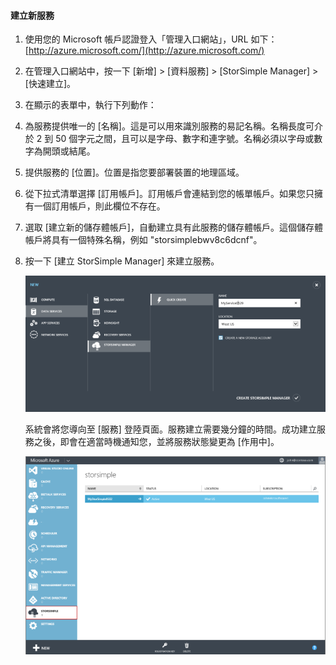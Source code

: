 
#### 建立新服務

1. 使用您的 Microsoft 帳戶認證登入「管理入口網站」，URL 如下：[http://azure.microsoft.com/](http://azure.microsoft.com/)

2. 在管理入口網站中，按一下 [新增] > [資料服務] > [StorSimple Manager] > [快速建立]。

3. 在顯示的表單中，執行下列動作：
  1. 為服務提供唯一的 [名稱]。這是可以用來識別服務的易記名稱。名稱長度可介於 2 到 50 個字元之間，且可以是字母、數字和連字號。名稱必須以字母或數字為開頭或結尾。
  2. 提供服務的 [位置]。位置是指您要部署裝置的地理區域。
  3. 從下拉式清單選擇 [訂用帳戶]。訂用帳戶會連結到您的帳單帳戶。如果您只擁有一個訂用帳戶，則此欄位不存在。
  4. 選取 [建立新的儲存體帳戶]，自動建立具有此服務的儲存體帳戶。這個儲存體帳戶將具有一個特殊名稱，例如 "storsimplebwv8c6dcnf"。
  5. 按一下 [建立 StorSimple Manager] 來建立服務。

       ![建立服務](./media/storsimple-create-new-service/HCS_CreateAService-include.png)

     系統會將您導向至 [服務] 登陸頁面。服務建立需要幾分鐘的時間。成功建立服務之後，即會在適當時機通知您，並將服務狀態變更為 [作用中]。
 
       ![服務建立](./media/storsimple-create-new-service/HCS_StorSimpleManagerServicePage-include.png)

<!---HONumber=August15_HO6-->